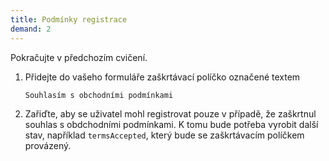 ```yaml
---
title: Podmínky registrace
demand: 2
---
```


Pokračujte v předchozím cvičení.

1. Přidejte do vašeho formuláře zaškrtávací políčko označené textem
   ```
   Souhlasím s obchodními podmínkami
   ```
1. Zařiďte, aby se uživatel mohl registrovat pouze v případě, že zaškrtnul souhlas s obdchodními podmínkami. K tomu bude potřeba vyrobit další stav, například `termsAccepted`, který bude se zaškrtávacím políčkem provázený.
